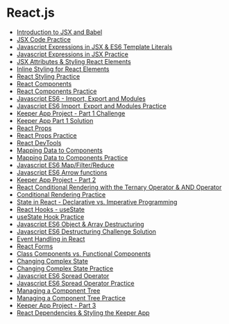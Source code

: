 # React.js

- [Introduction to JSX and Babel](https://github.com/devliwa/intro-to-jsx)
- [JSX Code Practice]()
- [Javascript Expressions in JSX & ES6 Template Literals]()
- [Javascript Expressions in JSX Practice]()
- [JSX Attributes & Styling React Elements]()
- [Inline Styling for React Elements]()
- [React Styling Practice]()
- [React Components]()
- [React Components Practice]()
- [Javascript ES6 - Import, Export and Modules]()
- [Javascript ES6 Import, Export and Modules Practice]()
- [Keeper App Project - Part 1 Challenge]()
- [Keeper App Part 1 Solution]()
- [React Props]()
- [React Props Practice]()
- [React DevTools]()
- [Mapping Data to Components]()
- [Mapping Data to Components​ Practice]()
- [Javascript ES6 Map/Filter/Reduce]()
- [Javascript ES6 Arrow functions]()
- [Keeper App Project - Part 2]()
- [React Conditional Rendering with the Ternary Operator & AND Operator]()
- [Conditional Rendering Practice]()
- [State in React - Declarative vs. Imperative Programming]()
- [React Hooks - useState]()
- [useState Hook Practice]()
- [Javascript ES6 Object & Array Destructuring]()
- [Javascript ​ES6 Destructuring Challenge Solution]()
- [Event Handling in React]()
- [React Forms]()
- [Class Components vs. Functional Components]()
- [Changing Complex State]()
- [Changing Complex State Practice]()
- [Javascript ES6 Spread Operator]()
- [Javascript ES6 Spread Operator Practice]()
- [Managing a Component Tree]()
- [Managing a Component Tree Practice]()
- [Keeper App Project - Part 3]()
- [React Dependencies & Styling the Keeper App]()
  
